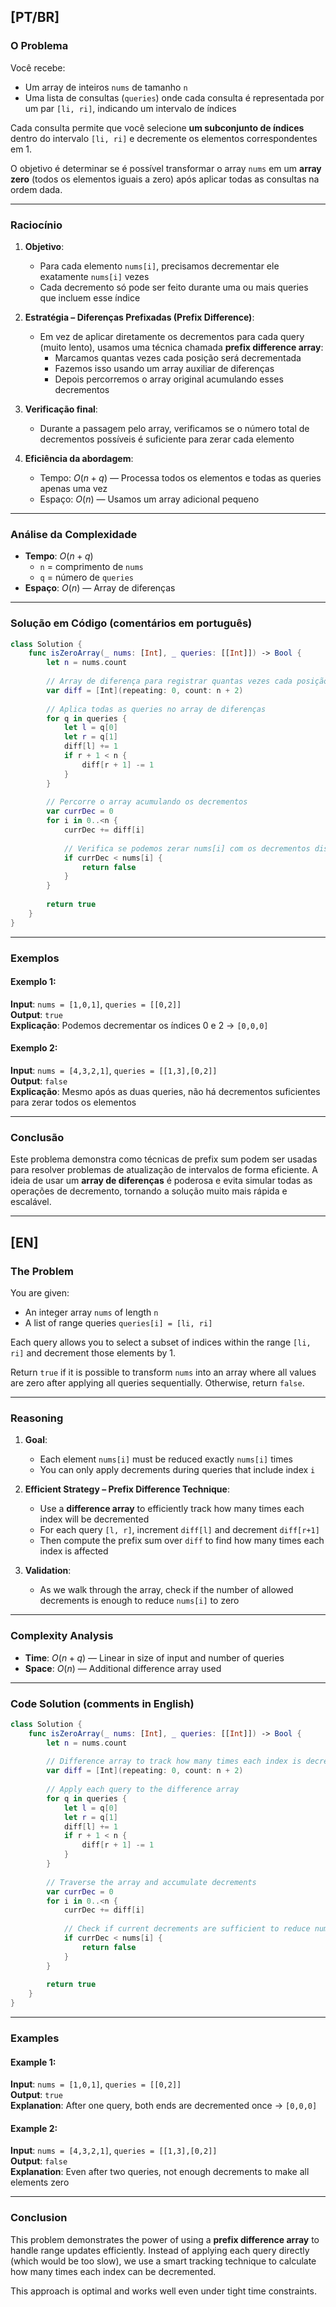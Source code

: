 ## [PT/BR]

### O Problema

Você recebe:

- Um array de inteiros `nums` de tamanho `n`
- Uma lista de consultas (`queries`) onde cada consulta é representada por um par `[li, ri]`, indicando um intervalo de índices

Cada consulta permite que você selecione **um subconjunto de índices** dentro do intervalo `[li, ri]` e decremente os elementos correspondentes em 1.

O objetivo é determinar se é possível transformar o array `nums` em um **array zero** (todos os elementos iguais a zero) após aplicar todas as consultas na ordem dada.

---

### Raciocínio

1. **Objetivo**:
   - Para cada elemento `nums[i]`, precisamos decrementar ele exatamente `nums[i]` vezes
   - Cada decremento só pode ser feito durante uma ou mais queries que incluem esse índice

2. **Estratégia – Diferenças Prefixadas (Prefix Difference)**:
   - Em vez de aplicar diretamente os decrementos para cada query (muito lento), usamos uma técnica chamada **prefix difference array**:
     - Marcamos quantas vezes cada posição será decrementada
     - Fazemos isso usando um array auxiliar de diferenças
     - Depois percorremos o array original acumulando esses decrementos

3. **Verificação final**:
   - Durante a passagem pelo array, verificamos se o número total de decrementos possíveis é suficiente para zerar cada elemento

4. **Eficiência da abordagem**:
   - Tempo: $O(n + q)$ — Processa todos os elementos e todas as queries apenas uma vez
   - Espaço: $O(n)$ — Usamos um array adicional pequeno

---

### Análise da Complexidade

- **Tempo**: $O(n + q)$  
  - `n` = comprimento de `nums`  
  - `q` = número de `queries`
- **Espaço**: $O(n)$ — Array de diferenças

---

### Solução em Código (comentários em português)

```swift
class Solution {
    func isZeroArray(_ nums: [Int], _ queries: [[Int]]) -> Bool {
        let n = nums.count
        
        // Array de diferença para registrar quantas vezes cada posição será decrementada
        var diff = [Int](repeating: 0, count: n + 2)
        
        // Aplica todas as queries no array de diferenças
        for q in queries {
            let l = q[0]
            let r = q[1]
            diff[l] += 1
            if r + 1 < n {
                diff[r + 1] -= 1
            }
        }
        
        // Percorre o array acumulando os decrementos
        var currDec = 0
        for i in 0..<n {
            currDec += diff[i]
            
            // Verifica se podemos zerar nums[i] com os decrementos disponíveis
            if currDec < nums[i] {
                return false
            }
        }
        
        return true
    }
}
```

---

### Exemplos

#### Exemplo 1:
**Input**: `nums = [1,0,1]`, `queries = [[0,2]]`  
**Output**: `true`  
**Explicação**: Podemos decrementar os índices 0 e 2 → `[0,0,0]`

#### Exemplo 2:
**Input**: `nums = [4,3,2,1]`, `queries = [[1,3],[0,2]]`  
**Output**: `false`  
**Explicação**: Mesmo após as duas queries, não há decrementos suficientes para zerar todos os elementos

---

### Conclusão

Este problema demonstra como técnicas de prefix sum podem ser usadas para resolver problemas de atualização de intervalos de forma eficiente. A ideia de usar um **array de diferenças** é poderosa e evita simular todas as operações de decremento, tornando a solução muito mais rápida e escalável.

---

## [EN]

### The Problem

You are given:

- An integer array `nums` of length `n`
- A list of range queries `queries[i] = [li, ri]`

Each query allows you to select a subset of indices within the range `[li, ri]` and decrement those elements by 1.

Return `true` if it is possible to transform `nums` into an array where all values are zero after applying all queries sequentially. Otherwise, return `false`.

---

### Reasoning

1. **Goal**:
   - Each element `nums[i]` must be reduced exactly `nums[i]` times
   - You can only apply decrements during queries that include index `i`

2. **Efficient Strategy – Prefix Difference Technique**:
   - Use a **difference array** to efficiently track how many times each index will be decremented
   - For each query `[l, r]`, increment `diff[l]` and decrement `diff[r+1]`
   - Then compute the prefix sum over `diff` to find how many times each index is affected

3. **Validation**:
   - As we walk through the array, check if the number of allowed decrements is enough to reduce `nums[i]` to zero

---

### Complexity Analysis

- **Time**: $O(n + q)$ — Linear in size of input and number of queries
- **Space**: $O(n)$ — Additional difference array used

---

### Code Solution (comments in English)

```swift
class Solution {
    func isZeroArray(_ nums: [Int], _ queries: [[Int]]) -> Bool {
        let n = nums.count
        
        // Difference array to track how many times each index is decremented
        var diff = [Int](repeating: 0, count: n + 2)
        
        // Apply each query to the difference array
        for q in queries {
            let l = q[0]
            let r = q[1]
            diff[l] += 1
            if r + 1 < n {
                diff[r + 1] -= 1
            }
        }
        
        // Traverse the array and accumulate decrements
        var currDec = 0
        for i in 0..<n {
            currDec += diff[i]
            
            // Check if current decrements are sufficient to reduce nums[i] to 0
            if currDec < nums[i] {
                return false
            }
        }
        
        return true
    }
}
```

---

### Examples

#### Example 1:
**Input**: `nums = [1,0,1]`, `queries = [[0,2]]`  
**Output**: `true`  
**Explanation**: After one query, both ends are decremented once → `[0,0,0]`

#### Example 2:
**Input**: `nums = [4,3,2,1]`, `queries = [[1,3],[0,2]]`  
**Output**: `false`  
**Explanation**: Even after two queries, not enough decrements to make all elements zero

---

### Conclusion

This problem demonstrates the power of using a **prefix difference array** to handle range updates efficiently. Instead of applying each query directly (which would be too slow), we use a smart tracking technique to calculate how many times each index can be decremented.

This approach is optimal and works well even under tight time constraints.